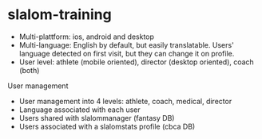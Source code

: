 # slalom-training

- Multi-plattform: ios, android and desktop
- Multi-language: English by default, but easily translatable. Users' language detected on first visit, but they can change it on profile.
- User level: athlete (mobile oriented), director (desktop oriented), coach (both)


User management

- User management into 4 levels: athlete, coach, medical, director
- Language associated with each user
- Users shared with slalommanager (fantasy DB)
- Users associated with a slalomstats profile (cbca DB)


